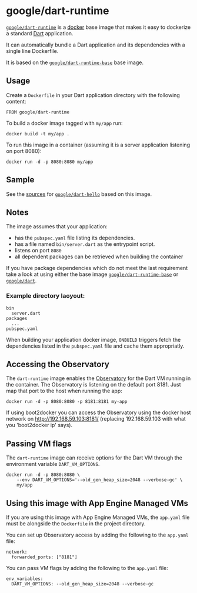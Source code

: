 # google/dart-runtime

[`google/dart-runtime`][3] is a [docker](https://docker.io) base image that
makes it easy to dockerize a standard [Dart](https://dartlang.org) application.

It can automatically bundle a Dart application and its dependencies with
a single line Dockerfile.

It is based on the [`google/dart-runtime-base`][2] base image.

## Usage

Create a `Dockerfile` in your Dart application directory with the following
content:

    FROM google/dart-runtime

To build a docker image tagged with `my/app` run:

    docker build -t my/app .

To run this image in a container (assuming it is a server application
listening on port 8080):

    docker run -d -p 8080:8080 my/app

## Sample

See the [sources](/hello) for [`google/dart-hello`][4] based on this image.

## Notes

The image assumes that your application:

- has the `pubspec.yaml` file listing its dependencies.
- has a file named `bin/server.dart` as the entrypoint script.
- listens on port `8080`
- all dependent packages can be retrieved when building the container

If you have package dependencies which do not meet the last requirement
take a look at using either the base image [`google/dart-runtime-base`][2]
or [`google/dart`][1].

### Example directory laoyout:

    bin
      server.dart
    packages
      ...
    pubspec.yaml

When building your application docker image, `ONBUILD` triggers fetch the
dependencies listed in the `pubspec.yaml` file and cache them appropriatly.

## Accessing the Observatory

The `dart-runtime` image enables the
[Observatory](https://www.dartlang.org/tools/observatory/) for the Dart
VM running in the container. The Observatory is listening on the default
port 8181. Just map that port to the host when running the app:

    docker run -d -p 8080:8080 -p 8181:8181 my-app

If using boot2docker you can access the Observatory using the docker
host network on http://192.168.59.103:8181/ (replacing 192.168.59.103
with what you 'boot2docker ip' says).

## Passing VM flags

The `dart-runtime` image can receive options for the Dart VM through
the environment variable `DART_VM_OPTIONS`.

    docker run -d -p 8080:8080 \
        --env DART_VM_OPTIONS='--old_gen_heap_size=2048 --verbose-gc' \
        my/app

## Using this image with App Engine Managed VMs

If you are using this image with App Engine Managed VMs, the `app.yaml`
file must be alongside the `Dockerfile` in the project directory.

You can set up Observatory access by adding the following to the
`app.yaml` file:

    network:
      forwarded_ports: ["8181"]

You can pass VM flags by adding the following to the `app.yaml` file:

    env_variables:
      DART_VM_OPTIONS: --old_gen_heap_size=2048 --verbose-gc


[1]: https://hub.docker.com/r/google/dart
[2]: https://hub.docker.com/r/google/dart-runtime-base
[3]: https://hub.docker.com/r/google/dart-runtime
[4]: https://hub.docker.com/r/google/dart-hello

